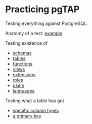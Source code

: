 # Practicing pgTAP

Testing everything against PostgreSQL.

Anatomy of a test: [example](test/example.sql)

Testing existence of

* [schemas](test/schema.sql)
* [tables](test/table.sql)
* [functions](test/function.sql)
* [views](test/view.sql)
* [extensions](test/extension.sql)
* [roles](test/role.sql)
* [users](test/user.sql)
* [languages](test/language.sql)

Testing what a table has got

* [specific column types](test/column_type.sql)
* [a primary key](test/primary_key.sql)
